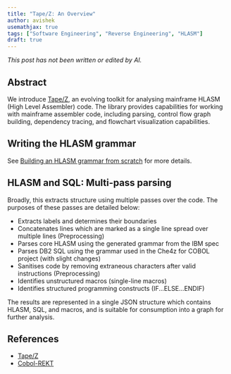 ```yaml
---
title: "Tape/Z: An Overview"
author: avishek
usemathjax: true
tags: ["Software Engineering", "Reverse Engineering", "HLASM"]
draft: true
---
```


_This post has not been written or edited by AI._

## Abstract
We introduce [Tape/Z](https://github.com/avishek-sen-gupta/tape-z), an evolving toolkit for analysing mainframe HLASM (High Level Assembler) code. The library provides capabilities for working with mainframe assembler code, including parsing, control flow graph building, dependency tracing, and flowchart visualization capabilities.

## Writing the HLASM grammar

See [Building an HLASM grammar from scratch](2025-06-22-building-hlasm-grammar-from-scratch.md) for more details.

## HLASM and SQL: Multi-pass parsing

Broadly, this extracts structure using multiple passes over the code. The purposes of these passes are detailed below:

- Extracts labels and determines their boundaries
- Concatenates lines which are marked as a single line spread over multiple lines (Preprocessing)
- Parses core HLASM using the generated grammar from the IBM spec
- Parses DB2 SQL using the grammar used in the Che4z for COBOL project (with slight changes)
- Sanitises code by removing extraneous characters after valid instructions (Preprocessing)
- Identifies unstructured macros (single-line macros)
- Identifies structured programming constructs (IF...ELSE...ENDIF)

The results are represented in a single JSON structure which contains HLASM, SQL, and macros, and is suitable for consumption into a graph for further analysis.


## References
- [Tape/Z](https://github.com/avishek-sen-gupta/tape-z)
- [Cobol-REKT](https://github.com/avishek-sen-gupta/cobol-rekt)
